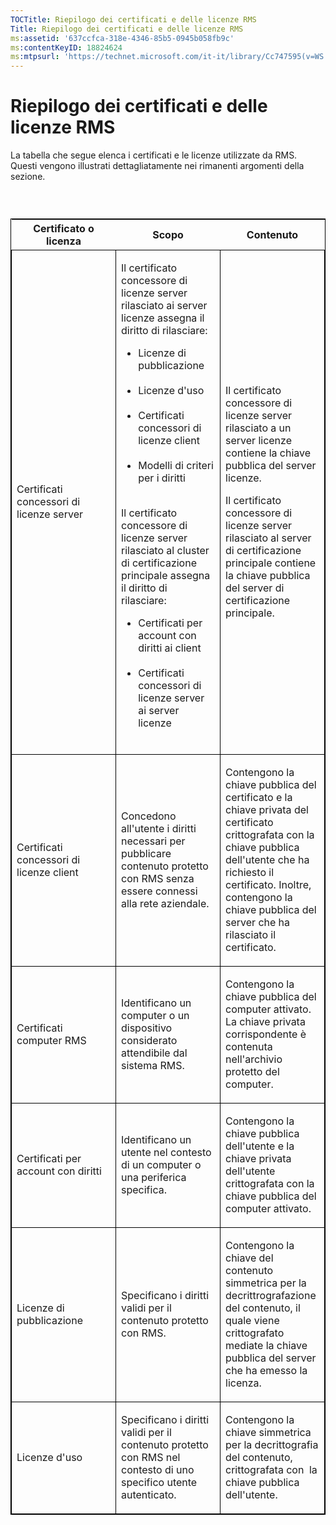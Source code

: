 ```yaml
---
TOCTitle: Riepilogo dei certificati e delle licenze RMS
Title: Riepilogo dei certificati e delle licenze RMS
ms:assetid: '637ccfca-318e-4346-85b5-0945b058fb9c'
ms:contentKeyID: 18824624
ms:mtpsurl: 'https://technet.microsoft.com/it-it/library/Cc747595(v=WS.10)'
---
```


Riepilogo dei certificati e delle licenze RMS
=============================================

La tabella che segue elenca i certificati e le licenze utilizzate da RMS. Questi vengono illustrati dettagliatamente nei rimanenti argomenti della sezione.

###  

<p> </p>
<table style="border:1px solid black;">
<colgroup>
<col width="33%" />
<col width="33%" />
<col width="33%" />
</colgroup>
<thead>
<tr class="header">
<th>Certificato o licenza</th>
<th>Scopo</th>
<th>Contenuto</th>
</tr>
</thead>
<tbody>
<tr class="odd">
<td style="border:1px solid black;"><p>Certificati concessori di licenze server</p></td>
<td style="border:1px solid black;"><p>Il certificato concessore di licenze server rilasciato ai server licenze assegna il diritto di rilasciare:</p>
<ul>  
<li>Licenze di pubblicazione<br />  
<br />  
</li>  
<li>Licenze d'uso<br />  
<br />  
</li>  
<li>Certificati concessori di licenze client<br />  
<br />  
</li>  
<li>Modelli di criteri per i diritti<br />  
<br />  
</li>  
</ul>  
<p>Il certificato concessore di licenze server rilasciato al cluster di certificazione principale assegna il diritto di rilasciare:</p>  
<ul>  
<li>Certificati per account con diritti ai client<br />  
<br />  
</li>  
<li>Certificati concessori di licenze server ai server licenze<br />  
<br />  
</li>
</ul></td>
<td style="border:1px solid black;"><p>Il certificato concessore di licenze server rilasciato a un server licenze contiene la chiave pubblica del server licenze.</p>
<p>Il certificato concessore di licenze server rilasciato al server di certificazione principale contiene la chiave pubblica del server di certificazione principale.</p></td>
</tr>
<tr class="even">
<td style="border:1px solid black;"><p>Certificati concessori di licenze client</p></td>
<td style="border:1px solid black;"><p>Concedono all'utente i diritti necessari per pubblicare contenuto protetto con RMS senza essere connessi alla rete aziendale.</p></td>
<td style="border:1px solid black;"><p>Contengono la chiave pubblica del certificato e la chiave privata del certificato crittografata con la chiave pubblica dell'utente che ha richiesto il certificato. Inoltre, contengono la chiave pubblica del server che ha rilasciato il certificato.</p></td>
</tr>  
<tr class="odd">
<td style="border:1px solid black;"><p>Certificati computer RMS</p></td>
<td style="border:1px solid black;"><p>Identificano un computer o un dispositivo considerato attendibile dal sistema RMS.</p></td>
<td style="border:1px solid black;"><p>Contengono la chiave pubblica del computer attivato. La chiave privata corrispondente è contenuta nell'archivio protetto del computer.</p></td>
</tr>  
<tr class="even">
<td style="border:1px solid black;"><p>Certificati per account con diritti</p></td>
<td style="border:1px solid black;"><p>Identificano un utente nel contesto di un computer o una periferica specifica.</p></td>
<td style="border:1px solid black;"><p>Contengono la chiave pubblica dell'utente e la chiave privata dell'utente crittografata con la chiave pubblica del computer attivato.</p></td>
</tr>  
<tr class="odd">
<td style="border:1px solid black;"><p>Licenze di pubblicazione</p></td>
<td style="border:1px solid black;"><p>Specificano i diritti validi per il contenuto protetto con RMS.</p></td>
<td style="border:1px solid black;"><p>Contengono la chiave del contenuto simmetrica per la decrittrografazione del contenuto, il quale viene crittografato mediate la chiave pubblica del server che ha emesso la licenza.</p></td>
</tr>  
<tr class="even">
<td style="border:1px solid black;"><p>Licenze d'uso</p></td>
<td style="border:1px solid black;"><p>Specificano i diritti validi per il contenuto protetto con RMS nel contesto di uno specifico utente autenticato.</p></td>
<td style="border:1px solid black;"><p>Contengono la chiave simmetrica per la decrittografia del contenuto, crittografata con  la chiave pubblica dell'utente.</p></td>
</tr>  
</tbody>  
</table>
